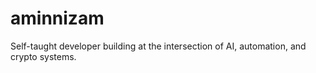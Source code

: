 # aminnizam
Self-taught developer building at the intersection of AI, automation, and crypto systems.
